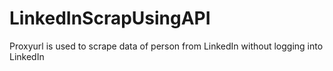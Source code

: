 # LinkedInScrapUsingAPI
Proxyurl is used to scrape data of person from LinkedIn without logging into LinkedIn
